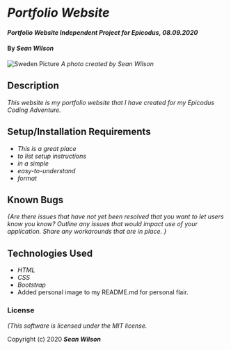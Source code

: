 # _Portfolio Website_

#### _Portfolio Website Independent Project for Epicodus, 08.09.2020_

#### By _**Sean Wilson**_

![Sweden Picture](https://seanpwilson.com/wp-content/uploads/sites/1/nggallery/sweden-2019/IMG_2841.jpeg)
_A photo created by Sean Wilson_

## Description

_This website is my portfolio website that I have created for my Epicodus Coding Adventure._

## Setup/Installation Requirements

* _This is a great place_
* _to list setup instructions_
* _in a simple_
* _easy-to-understand_
* _format_

## Known Bugs

_{Are there issues that have not yet been resolved that you want to let users know you know?  Outline any issues that would impact use of your application.  Share any workarounds that are in place. }_

## Technologies Used

* _HTML_
* _CSS_ 
* _Bootstrap_
* Added personal image to my README.md for personal flair.
### License

*{This software is licensed under the MIT license.*

Copyright (c) 2020 **_Sean Wilson_**